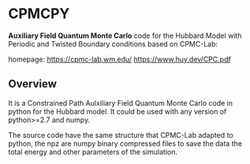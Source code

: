 # CPMCPY 

 **Auxiliary Field Quantum Monte Carlo** code for the Hubbard Model with Periodic and Twisted Boundary conditions based on CPMC-Lab:

homepage: https://cpmc-lab.wm.edu/ 
https://www.huy.dev/CPC.pdf

## Overview

It is a Constrained Path Aulxiliary Field Quantum Monte Carlo code in python for the Hubbard model. It could be used with any version of python>=2.7 and numpy.  

The source code have the same structure that CPMC-Lab adapted to python, the npz are numpy binary compressed files to save the data the total energy and other parameters of the simulation. 
